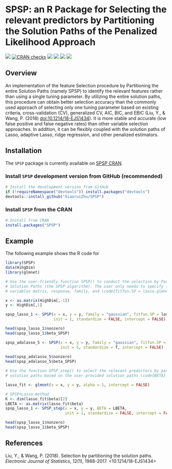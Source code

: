 # SPSP: an R Package for Selecting the relevant predictors by Partitioning the Solution Paths of the Penalized Likelihood Approach

<!-- badges: start -->

[![](https://www.r-pkg.org/badges/version/SPSP)](https://www.r-pkg.org/badges/version/SPSP)
[![CRAN checks](https://cranchecks.info/badges/summary/SPSP)](https://cran.r-project.org/web/checks/)
[![](https://cranlogs.r-pkg.org/badges/grand-total/SPSP?color=blue)](https://cranlogs.r-pkg.org/badges/grand-total/SPSP)
[![](https://cranlogs.r-pkg.org/badges/last-month/SPSP?color=green)](https://cranlogs.r-pkg.org/badges/last-month/SPSP?color=green)
[![](https://cranlogs.r-pkg.org/badges/last-week/SPSP?color=yellow)](https://cranlogs.r-pkg.org/badges/last-week/SPSP?color=yellow)
[![](https://api.travis-ci.com/XiaoruiZhu/SPSP.svg?branch=master)](https://api.travis-ci.com/XiaoruiZhu/SPSP.svg)

<!-- badges: end -->

Overview
--------

An implementation of the feature Selection procedure by Partitioning the entire Solution Paths
(namely SPSP) to identify the relevant features rather than using a single tuning parameter. 
By utilizing the entire solution paths, this procedure can obtain better selection accuracy than 
the commonly used approach of selecting only one tuning parameter based on existing criteria, 
cross-validation (CV), generalized CV, AIC, BIC, and EBIC (Liu, Y., & Wang, P. (2018) 
<doi:10.1214/18-EJS1434>). It is more stable and accurate (low false positive and false negative
rates) than other variable selection approaches. In addition, it can be flexibly coupled with 
the solution paths of Lasso, adaptive Lasso, ridge regression,  and other penalized estimators.

## Installation

The `SPSP` package is currently available on [SPSP CRAN](https://CRAN.R-project.org/package=SPSP).

### Install `SPSP` development version from GitHub (recommended)

``` r
# Install the development version from GitHub
if (!requireNamespace("devtools")) install.packages("devtools")
devtools::install_github("XiaoruiZhu/SPSP")
```

### Install `SPSP` from the CRAN

``` r
# Install from CRAN
install.packages("SPSP")
```


## Example

The following example shows the R code for 

``` r
library(SPSP)
data(HihgDim)
library(glmnet)

# Use the user-friendly function SPSP() to conduct the selection by Partitioning the 
# Solution Paths (the SPSP algorithm). The user only needs to specify the independent 
# variables matrix, response, family, and \code{fitfun.SP = lasso.glmnet}. 

x <- as.matrix(HighDim[,-1])
y <- HighDim[,1]

spsp_lasso_1 <- SPSP(x = x, y = y, family = "gaussian", fitfun.SP = lasso.glmnet,
                     init = 1, standardize = FALSE, intercept = FALSE)

head(spsp_lasso_1$nonzero)
head(spsp_lasso_1$beta_SPSP)

spsp_adalasso_5 <- SPSP(x = x, y = y, family = "gaussian", fitfun.SP = adalasso.glmnet,
                        init = 5, standardize = T, intercept = FALSE)
                              
head(spsp_adalasso_5$nonzero)
head(spsp_adalasso_5$beta_SPSP)

# Use the function SPSP_step() to select the relevant predictors by partitioning the 
# solution paths based on the user provided solution paths \code{BETA}. 

lasso_fit <- glmnet(x = x, y = y, alpha = 1, intercept = FALSE)

# SPSP+Lasso method
K <- dim(lasso_fit$beta)[2]
LBETA <- as.matrix(lasso_fit$beta)
spsp_lasso_1 <- SPSP_step(x = x, y = y, BETA = LBETA, 
                          init = 1, standardize = FALSE, intercept = FALSE)

head(spsp_lasso_1$nonzero)
head(spsp_lasso_1$beta_SPSP)
```

References
----------

Liu, Y., & Wang, P. (2018). Selection by partitioning the solution paths. *Electronic Journal of Statistics*, 12(1), 1988-2017. <10.1214/18-EJS1434>

